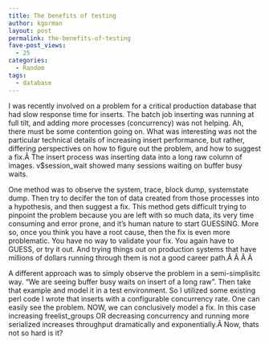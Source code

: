 ```yaml
---
title: The benefits of testing
author: kgorman
layout: post
permalink: the-benefits-of-testing
fave-post_views:
  - 25
categories:
  - Random
tags:
  - database
---
```

I was recently involved on a problem for a critical production database that had slow response time for inserts. The batch job inserting was running at full tilt, and adding more processes (concurrency) was not helping. Ah, there must be some contention going on. What was interesting was not the particular technical details of increasing insert performance, but rather, differing perspectives on how to figure out the problem, and how to suggest a fix.Â The insert process was inserting data into a long raw column of images. v$session_wait showed many sessions waiting on buffer busy waits.

One method was to observe the system, trace, block dump, systemstate dump. Then try to decifer the ton of data created from those processes into a hypothesis, and then suggest a fix. This method gets difficult trying to pinpoint the problem because you are left with so much data, its very time consuming and error prone, and it&#8217;s human nature to start GUESSING. More so, once you think you have a root cause, then the fix is even more problematic. You have no way to validate your fix. You again have to GUESS, or try it out. And trying things out on production systems that have millions of dollars running through them is not a good career path.Â Â Â Â 

A different approach was to simply observe the problem in a semi-simplisitc way. &#8220;We are seeing buffer busy waits on insert of a long raw&#8221;. Then take that example and model it in a test environment. So I utilized some existing perl code I wrote that inserts with a configurable concurrency rate. One can easily see the problem. NOW, we can conclusively model a fix. In this case increasing freelist_groups OR decreasing concurrency and running more serialized increases throughput dramatically and exponentially.Â Now, thats not so hard is it?
